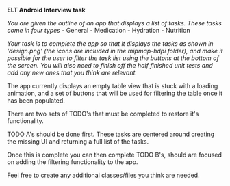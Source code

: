 **ELT Android Interview task**

*You are given the outline of an app that displays a list of tasks. These tasks come in four types* - General - Medication - Hydration - Nutrition

*Your task is to complete the app so that it displays the tasks as shown in 'design.png' (the icons are included in the mipmap-hdpi folder), and make it possible for the user to filter the task list using the buttons at the bottom of the screen. You will also need to finish off the half finished unit tests and add any new ones that you think are relevant.*

The app currently displays an empty table view that is stuck with a loading animation, and a set of buttons that will be used for filtering the table once it has been populated.

There are two sets of TODO's that must be completed to restore it's functionality.

TODO A's should be done first. These tasks are centered around creating the missing UI and returning a full list of the tasks.

Once this is complete you can then complete TODO B's, should are focused on adding the filtering functionality to the app.

Feel free to create any additional classes/files you think are needed.